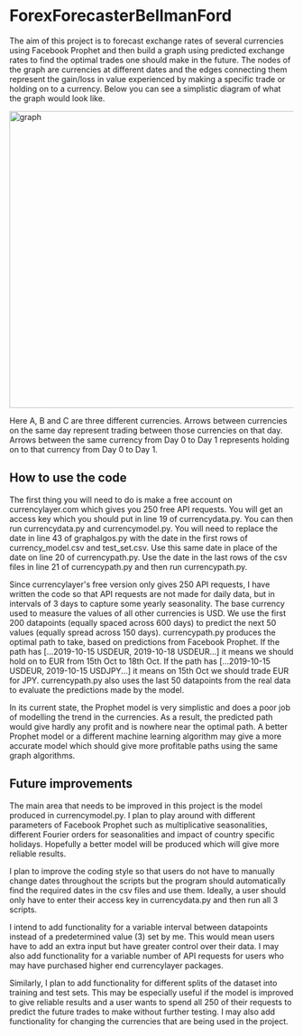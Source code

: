 # ForexForecasterBellmanFord

The aim of this project is to forecast exchange rates of several currencies using Facebook Prophet and then build a graph using predicted
exchange rates to find the optimal trades one should make in the future. The nodes of the graph are currencies at different dates and the
edges connecting them represent the gain/loss in value experienced by making a specific trade or holding on to a currency. Below you can
see a simplistic diagram of what the graph would look like.

<img width="526" alt="graph" src="https://user-images.githubusercontent.com/45244659/66863754-9de47b00-ef8b-11e9-9c32-b8e5e2f5de65.png">

Here A, B and C are three different currencies. Arrows between currencies on the same day represent trading between those currencies on
that day. Arrows between the same currency from Day 0 to Day 1 represents holding on to that currency from Day 0 to Day 1.

## How to use the code

The first thing you will need to do is make a free account on currencylayer.com which gives you 250 free API requests. You will get an
access key which you should put in line 19 of currencydata.py. You can then run currencydata.py and currencymodel.py. You will need to
replace the date in line 43 of graphalgos.py with the date in the first rows of currency_model.csv and test_set.csv. Use this same date 
in place of the date on line 20 of currencypath.py. Use the date in the last rows of the csv files in line 21 of currencypath.py and 
then run currencypath.py.

Since currencylayer's free version only gives 250 API requests, I have written the code so that API requests are not made for daily 
data, but in intervals of 3 days to capture some yearly seasonality. The base currency used to measure the values of all other 
currencies is USD. We use the first 200 datapoints (equally spaced across 600 days) to predict the next 50 values (equally spread across 
150 days). currencypath.py produces the optimal path to take, based on predictions from Facebook Prophet. If the path has [...2019-10-15 
USDEUR, 2019-10-18  USDEUR...] it means we should hold on to EUR from 15th Oct to 18th Oct. If the path has [...2019-10-15  USDEUR, 
2019-10-15  USDJPY...] it means on 15th Oct we should trade EUR for JPY. currencypath.py also uses the last 50 datapoints from the real 
data to evaluate the predictions made by the model.

In its current state, the Prophet model is very simplistic and does a poor job of modelling the trend in the currencies. As a result, 
the predicted path would give hardly any profit and is nowhere near the optimal path. A better Prophet model or a different machine 
learning algorithm may give a more accurate model which should give more profitable paths using the same graph algorithms.

## Future improvements

The main area that needs to be improved in this project is the model produced in currencymodel.py. I plan to play around with different
parameters of Facebook Prophet such as multiplicative seasonalities, different Fourier orders for seasonalities and impact of country
specific holidays. Hopefully a better model will be produced which will give more reliable results.

I plan to improve the coding style so that users do not have to manually change dates throughout the scripts but the program should
automatically find the required dates in the csv files and use them. Ideally, a user should only have to enter their access key in
currencydata.py and then run all 3 scripts.

I intend to add functionality for a variable interval between datapoints instead of a predetermined value (3) set by me. This would mean
users have to add an extra input but have greater control over their data. I may also add functionality for a variable number of API
requests for users who may have purchased higher end currencylayer packages.

Similarly, I plan to add functionality for different splits of the dataset into training and test sets. This may be especially useful
if the model is improved to give reliable results and a user wants to spend all 250 of their requests to predict the future trades to
make without further testing. I may also add functionality for changing the currencies that are being used in the project.
